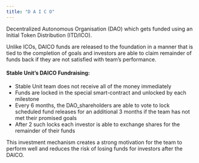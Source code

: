 ```yaml
---
title: "D A I C O"
---
```

Decentralized Autonomous Organisation (DAO) which gets funded using an Initial Token Distribution (ITD/ICO).

Unlike ICOs, DAICO funds are released to the foundation in a manner that is tied to the completion of goals and investors are able to claim remainder of funds back if they are not satisfied with team’s performance.

#### Stable Unit’s DAICO Fundraising:
- Stable Unit team does not receive all of the money immediately
- Funds are locked in the special smart-contract and unlocked by each milestone
- Every 6 months, the DAO_shareholders are able to vote to lock scheduled fund releases for an additional 3 months if the team has not met their promised goals
- After 2 such locks each investor is able to exchange shares for the remainder of their funds

This investment mechanism creates a strong motivation for the team to perform well and reduces the risk of losing funds for investors after the DAICO.
